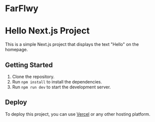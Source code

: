 # FarFlwy

# Hello Next.js Project

This is a simple Next.js project that displays the text "Hello" on the homepage.

## Getting Started

1. Clone the repository.
2. Run `npm install` to install the dependencies.
3. Run `npm run dev` to start the development server.

## Deploy

To deploy this project, you can use [Vercel](https://vercel.com) or any other hosting platform.